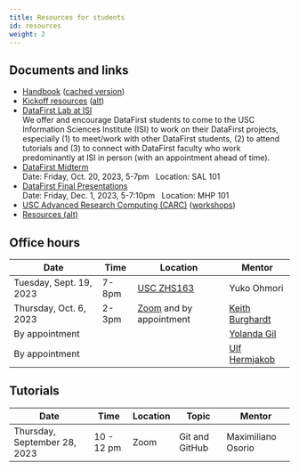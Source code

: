 ```yaml
---
title: Resources for students
id: resources
weight: 2
---
```


## Documents and links

- [Handbook](https://docs.google.com/document/d/15W7Qbvl-aAX8UFdqWf3VxgE6auOoFzkARY5kIpfnDjE) ([cached version](../../../website/uploads/semesters/2023-fall/handbook.pdf))
- [Kickoff resources](../../materials/2023-fall/kickoff) ([alt](https://www.isi.edu/~ulf/DataFirstFall2023/kickoff-resources.html))
- [DataFirst Lab at ISI](../../materials/2023-fall/datafirst-lab-at-isi) <br> We offer and encourage DataFirst students to come to the USC Information Sciences Institute (ISI) to work on their DataFirst projects, especially (1) to meet/work with other DataFirst students, (2) to attend tutorials and (3) to connect with DataFirst faculty who work predominantly at ISI in person (with an appointment ahead of time).
- [DataFirst Midterm](../../materials/2023-fall/midterm) <br> Date: Friday, Oct. 20, 2023, 5-7pm &nbsp; Location: SAL 101
- [DataFirst Final Presentations](../../materials/2023-fall/final) <br> Date: Friday, Dec. 1, 2023, 5-7:10pm &nbsp; Location: MHP 101
- [USC Advanced Research Computing (CARC)](https://www.carc.usc.edu) ([workshops](https://www.carc.usc.edu/education-and-resources/workshops))
- [Resources (alt)](https://www.isi.edu/~ulf/DataFirstFall2023/DataFirst-resources.html)

## Office hours

| Date                     | Time        | Location                                                           | Mentor                                           |
| ------------------------ | ----------- | ------------------------------------------------------------------ | ------------------------------------------------ |
| Tuesday, Sept. 19, 2023  | 7-8pm       | [USC ZHS163](https://sites.usc.edu/roomfinder/2022/09/07/zhs-163/) | Yuko Ohmori                                      |
| Thursday, Oct. 6, 2023 | 2-3pm       | [Zoom](https://usc.zoom.us/j/9362535427) and by appointment        | [Keith Burghardt](../../author/keith-burghardt/) |
|     By appointment      |             |                     | [Yolanda Gil](../../author/yolanda-gil) |
|     By appointment       |             |       | [Ulf Hermjakob](../../author/ulf-hermjakob) |

## Tutorials

| Date                         | Time       | Location | Topic          | Mentor             |
| ---------------------------- | ---------- | -------- | -------------- | ------------------ |
| Thursday, September 28, 2023 | 10 - 12 pm | Zoom     | Git and GitHub | Maximiliano Osorio |
